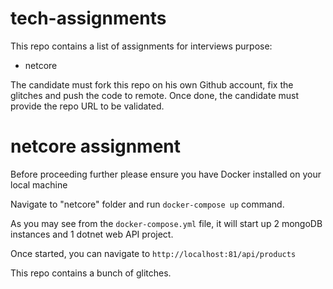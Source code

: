 # tech-assignments

This repo contains a list of assignments for interviews purpose:

- netcore

The candidate must fork this repo on his own Github account, fix the glitches and push the code to remote.
Once done, the candidate must provide the repo URL to be validated.

# netcore assignment

Before proceeding further please ensure you have Docker installed on your local machine

Navigate to "netcore" folder and run `docker-compose up` command.

As you may see from the `docker-compose.yml` file, it will start up 2 mongoDB instances and 1 dotnet web API project.

Once started, you can navigate to `http://localhost:81/api/products`

This repo contains a bunch of glitches.
